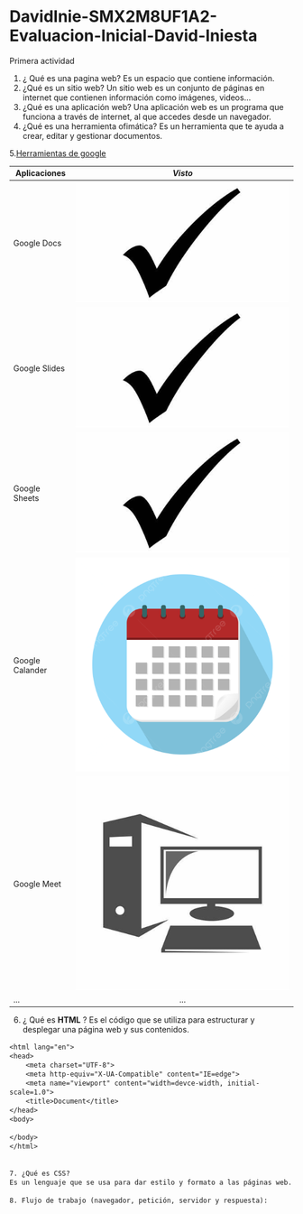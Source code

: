 # DavidInie-SMX2M8UF1A2-Evaluacion-Inicial-David-Iniesta
Primera actividad

1. ¿ Qué es una pagina web?
Es un espacio que contiene información.
2. ¿Qué es un sitio web?
Un sitio web es un conjunto de páginas en internet que contienen información como imágenes, videos...
3. ¿Qué es una aplicación web?
Una aplicación web es un programa que funciona a través de internet, al que accedes desde un navegador.
4. ¿Qué es una herramienta ofimática?
Es un herramienta que te ayuda a crear, editar y gestionar documentos.

5.[Herramientas de google](https://www.google.com/intl/es-419/chrome/browser-tools/ "Herramientas de google")

|__Aplicaciones__|**_Visto_** |
|-----------|:----------:|
|Google Docs |![Visto](https://github.com/DavidInie/DavidInie-SMX2M8UF1A2-Evaluacion-Inicial-David-Iniesta/blob/main/VIsto.jpeg "Titulo opcional de la igamen")|
|Google Slides |![Visto](https://github.com/DavidInie/DavidInie-SMX2M8UF1A2-Evaluacion-Inicial-David-Iniesta/blob/main/VIsto.jpeg "Titulo opcional de la igamen")|
|Google Sheets |![Visto](https://github.com/DavidInie/DavidInie-SMX2M8UF1A2-Evaluacion-Inicial-David-Iniesta/blob/main/VIsto.jpeg "Titulo opcional de la igamen")|
|Google Calander|![Calendario](https://github.com/DavidInie/DavidInie-SMX2M8UF1A2-Evaluacion-Inicial-David-Iniesta/blob/main/R.png "Titulo opcional de la igamen")|
|Google Meet|![Ordenador](https://github.com/DavidInie/DavidInie-SMX2M8UF1A2-Evaluacion-Inicial-David-Iniesta/blob/main/OIP.jpeg "Titulo opcional de la igamen")|
|...|...|

6. ¿ Qué es __HTML__ ?
Es el código que se utiliza para estructurar y desplegar una página web y sus contenidos. 

```<!DOCTYPE html>
<html lang="en">
<head>
    <meta charset="UTF-8">
    <meta http-equiv="X-UA-Compatible" content="IE=edge">
    <meta name="viewport" content="width=devce-width, initial-scale=1.0">
    <title>Document</title>
</head>
<body>

</body>
</html>


7. ¿Qué es CSS?
Es un lenguaje que se usa para dar estilo y formato a las páginas web. 

8. Flujo de trabajo (navegador, petición, servidor y respuesta):








